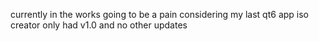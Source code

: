 currently in the works going to be a pain considering my last qt6 app iso creator only had v1.0 and no other updates
